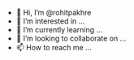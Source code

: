 - 👋 Hi, I’m @rohitpakhre
- 👀 I’m interested in ...
- 🌱 I’m currently learning ...
- 💞️ I’m looking to collaborate on ...
- 📫 How to reach me ...

<!---
rohitpakhre/rohitpakhre is a ✨ special ✨ repository because its `README.md` (this file) appears on your GitHub profile.
You can click the Preview link to take a look at your changes.
--->
